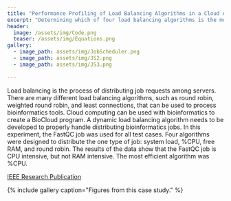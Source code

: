 ```yaml
---
title: "Performance Profiling of Load Balancing Algorithms in a Cloud Architecture"
excerpt: "Determining which of four load balancing algorithms is the most efficient."
header:
  image: /assets/img/Code.png
  teaser: /assets/img/Equations.png
gallery:
  - image_path: assets/img/JobScheduler.png
  - image_path: assets/img/JS2.png
  - image_path: assets/img/JS3.png
   
---
```


Load balancing is the process of distributing job requests among servers. There are many different load balancing algorithms, such as round robin, weighted round robin, and least connections, that can be used to process bioinformatics tools. Cloud computing can be used with bioinformatics to create a BioCloud program. A dynamic load balancing algorithm needs to be developed to properly handle distributing bioinformatics jobs. In this experiment, the FastQC job was used for all test cases. Four algorithms were designed to distribute the one type of job: system load, %CPU, free RAM, and round robin. The results of the data show that the FastQC job is CPU intensive, but not RAM intensive. The most efficient algorithm was %CPU.

[IEEE Research Publication](https://ieeexplore.ieee.org/document/9658999)

{% include gallery caption="Figures from this case study." %}

